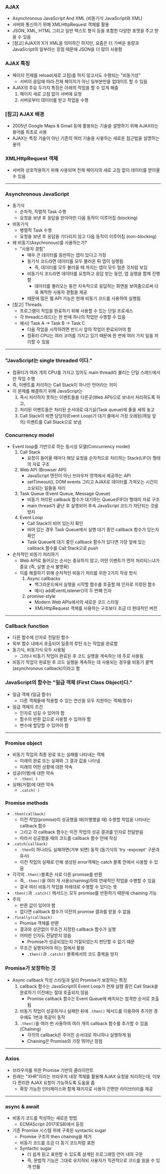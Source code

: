 ### AJAX

- Asynchronous JavaScript And XML (비동기식 JavaScript와 XML)
- 서버와 통신하기 위해 XMLHttpRequest 객체를 활용
- JSON, XML, HTML 그리고 일반 텍스트 형식 등을 포함한 다양한 포맷을 주고 받을 수 있음
- [참고] AJAX의 X가 XML을 의미하긴 하지만, 요즘은 더 가벼운 용량과 JavaScript의 일부라는 장점 때문에 JSON을 더 많이 사용함

### AJAX 특징

- 페이지 전체를 reload(새로 고침)를 하지 않고서도 수행되는 "비동기성"
  - 서버의 응답에 따라 전체 페이지가 아닌 일부분만을 업데이트 할 수 있음
- AJAX의 주요 두가지 특징은 아래의 작업을 할 수 있게 해줌
  1. 페이지 새로 고침 없이 서버에 요청
  2. 서버로부터 데이터를 받고 작업을 수행

### [참고] AJAX 배경

- 2005년 Google Maps & Gmail 등에 활용되는 기술을 설명하기 위해 AJAX라는 용어를 최초로 사용
- AJAX는 특정 기술이 아닌 기존의 여러 기술을 사용하는 새로운 접근법을 설명하는 용어

### XMLHttpRequest 객체

- 서버와 상호작용하기 위해 사용되며 전체 페이지의 새로 고침 없이 데이터를 받아올 수 있음

----

### Asynchronous JavaScript

- 동기식
  - 순차적, 직렬적 Task 수행
  - 요청을 보낸 후 응답을 받아야만 다음 동작이 이루어짐 (blocking)
- 비동기식
  - 병렬적 Task 수행
  - 요청을 보낸 후 응답을 기다리지 않고 다음 동작이 이루어짐 (non-blocking)
- 왜 비동기(Asychronous)를 사용하는가?
  - "사용자 경험"
    - 매우 큰 데이터를 동반하는 앱이 있다고 가정
    - 동기식 코드라면 데이터를 모두 불러온 뒤 앱이 실행됨
      - 즉, 데이터를 모두 불러올 때 까지는 앱이 모두 멈춘 것처럼 보임
    - 비동기식 코드라면 데이터를 요청하고 응답 받는 동안, 앱 실행을 함께 진행함
      - 데이터를 불러오는 동안 지속적으로 응답하는 화면을 보여줌으로써 더욱 쾌적한 사용자 경험을 제공
    - 때문에 많은 웹 API 기능은 현재 비동기 코드를 사용하여 실행됨
- [참고] Threads
  - 프로그램이 작업을 완료하기 위해 사용할 수 있는 단일 프로세스
  - 각 thread(스레드)는 한 번에 하나의 작업만 수행할 수 있음
  - 예시) Task A -> Task B -> Task C
    - 다음 작업을 시작하려면 반드시 앞의 작업이 완료되어야 함
    - 컴퓨터 CPU는 여러 코어를 가지고 있기 때문에 한 번에 여러 가지 일을 처리할 수 있음

----

### "JavaScript는 single threaded 이다." 

- 컴퓨터가 여러 개의 CPU를 가지고 있어도 main thread라 불리는 단일 스레드에서만 작업 수행
- 즉, 이벤트를 처리하는 Call Stack이 하나인 언어라는 의미
- 이 문제를 해결하기 위해 JavaScript는
  1. 즉시 처리하지 못하는 이벤트들을 다른곳(Web API)으로 보내서 처리하도록 하고,
  2. 처리된 이벤트들은 처리된 순서대로 대기실(Task queue)에 줄을 세워 놓고
  3. Call Stack이 비면 담당자(Event Loop)가 대기 줄에서 가장 오래된(제일 앞의) 이벤트를 Call Stack으로 보냄

### Concurrency model

- Event loop를 기반으로 하는 동시성 모델(Concurrency model)
  1. Call Stack
     - 요청이 들어올 때마다 해당 요청을 순차적으로 처리하는 Stack(LIFO) 형태의 자료 구조
  2. Web API (Browser API)
     - JavaScript 엔진이 아닌 브라우저 영역에서 제공하는 API
     - setTimeout(), DOM events 그리고 AJAX로 데이터를 가져오는 시간이 소요되는 일들을 처리
  3. Task Queue (Event Queue, Message Queue)
     - 비동기 처리된 callback 함수가 대기하는 Queue(FIFO) 형태의 자료 구조
     - main thread가 끝난 후 실행되어 후속 JavaScript 코드가 차단되는 것을 방지
  4. Event Loop
     - Call Stack이 비어 있는지 확인
     - 비어 있는 경우 Task Queue에서 실행 대기 중인 callback 함수가 있는지 확인
     - Task Queue에 대기 중인 callback 함수가 있다면 가장 앞에 있는 callback 함수를 Call Stack으로 push
- 순차적인 비동기 처리하기
  - Web API로 들어오는 순서는 중요하지 않고, 어떤 이벤트가 먼저 처리되느냐가 중요 (즉, 실행 순서 불명확)
  - 이를 해결하기 위해 순차적인 비동기 처리를 위한 2가지 작성 방식
    1. Async callbacks
       - 백그라운드에서 실행을 시작할 함수를 호출할 때 인자로 지정된 함수
       - 예시) addEventListener()의 두 번째 인자
    2. promise-style
       - Modern Web APIs에서의 새로운 코드 스타일
       - XMLHttpRequest 객체를 사용하는 구조보다 조금 더 현대적인 버전

----

### Callback function

- 다른 함수에 인자로 전달된 함수
- 외부 함수 내에서 호출되어 일종의 루틴 또는 작업을 완료함
- 동기식, 비동기식 모두 사용됨
  - 그러나 비동기 작업이 완료된 후 코드 실행을 계속하는 데 주로 사용됨
- 비동기 작업이 완료된 후 코드 실행을 계속하는 데 사용되는 경우를 비동기 콜백(asynchronous callback)이라고 함

### JavaScript의 함수는 "일급 객체 (First Class Object)다."

- 일급 객체 (일급 함수)
  - 다른 객체들에 적용할 수 있는 연산을 모두 지원하는 객체(함수)
- 일급 객체의 조건
  - 인자로 넘길 수 있어야 함
  - 함수의 반환 값으로 사용할 수 있어야 함
  - 변수에 할당할 수 있어야 함

----

### Promise object

- 비동기 작업의 최종 완료 또는 실패를 나타내는 객체
  - 미래의 완료 또는 실패와 그 결과 값을 나타냄
  - 미래의 어떤 상황에 대한 약속
- 성공(이행)에 대한 약속
  - `.then( )`
- 실패(거절)에 대한 약속
  - `.catch( )`

### Promise methods

- `.then(callback)`
  - 이전 작업(promise)이 성공했을 때(이행했을 때) 수행할 작업을 나타내는 callback 함수
  - 그리고 각 callback 함수는 이전 작업의 성공 결과를 인자로 전달받음
  - 따라서 성공했을 때의 코드를 callback 함수 안에 작성
- `.catch(callback)`
  - `.then`이 하나라도 실패하면(거부 되면) 동작 (동기식의 'try -expcept' 구문과 유사)
  - 이전 작업의 실패로 인해 생성된 error객체는 catch 블록 안에서 사용할 수 있음
- 각각의 `.then()`블록은 서로 다른 promise를 반환
  - 즉, `.then()`을 여러 개 사용(chaining)하여 연쇄적인 작업을 수행할 수 있음
  - 결국 여러 비동기 작업을 차례대로 수행할 수 있다는 뜻
- `.then()`과 `.catch()` 메서드는 모두 promise를 반환하기 때문에 chaining 가능
- 주의
  - 반환 값이 있어야 함
  - 없다면 callback 함수가 이전의 promise 결과를 받을 수 없음
- `.finally(callback)`
  - Promise 객체를 반환
  - 결과와 상관없이 무조건 지정된 callback 함수가 실행
  - 어떠한 인자도 전달받지 않음
    - Promise가 성공되었는지 거절되었는지 판단할 수 없기 때문
  - 무조건 실행되어야 하는 절에서 활용
    - `.then()`과 `.catch()` 블록에서의 코드 중복을 방지

### Promise가 보장하는 것

- Async callback 작성 스타일과 달리 Promise가 보장하는 특징
  1. callback 함수는 JavaScript의 Event Loop가 현재 실행 중인 Call Stack을 완료하기 이전에는 절대 호출되지 않음
     - Promise callback 함수는 Event Queue에 배치되는 엄격한 순서로 호출됨
  2. 비동기 작업이 성공하거나 실패한 뒤에 `.then()` 메서드를 이용하여 추가한 경우에도 1번과 똑같이 동작
  3. `.then()`을 여러 번 사용하여 여러 개의 callback 함수를 추가할 수 있음 (Chaining)
     - 각각의 callback은 주어진 순서대로 하나하나 실행하게 됨
     - Chaining은 Promise의 가장 뛰어난 장점

----

### Axios

- 브라우저를 위한 Promise 기반의 클라이언트
- 원래는 "XHR"이라는 브라우저 내장 객체를 활용해 AJAX 요청을 처리하는데, 이보다 편리한 AJAX 요청이 가능하도록 도움을 줌
  - 확장 가능한 인터페이스와 함께 패키지로 사용이 간편한 라이브러리를 제공

----

### async & await

- 비동기 코드를 작성하는 새로운 방법
  - ECMAScript 2017(ES8)에서 등장
- 기존 Promise 시스템 위에 구축된 syntactic sugar
  - Promise 구조의 then chaining을 제거
  - 비동기 코드를 조금 더 동기 코드처럼 표현
  - Syntactic sugar
    - 더 쉽게 읽고 표현할 수 있도록 설계된 프로그래밍 언어 내의 구문
    - 즉, 문법적 기능은 그대로 유지하되 사용자가 직관적으로 코드를 읽을 수 있게 만듦
